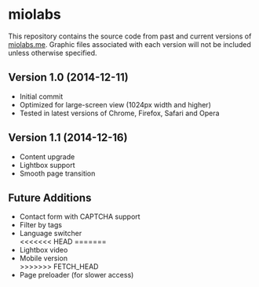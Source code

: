miolabs
=======

<p>This repository contains the source code from past and current versions of <a href="http://miolabs.me" target="_blank">miolabs.me</a>. Graphic files associated with each version will not be included unless otherwise specified.</p>

<h2>Version 1.0 (2014-12-11)</h2>
<ul>
<li>Initial commit</li>
<li>Optimized for large-screen view (1024px width and higher)</li>
<li>Tested in latest versions of Chrome, Firefox, Safari and Opera</li>
</ul>

<h2>Version 1.1 (2014-12-16)</h2>
<ul>
<li>Content upgrade</li>
<li>Lightbox support</li>
<li>Smooth page transition</li>
</ul>

<h2>Future Additions</h2>
<ul>
<li>Contact form with CAPTCHA support</li>
<li>Filter by tags</li>
<li>Language switcher</li>
<<<<<<< HEAD
=======
<li>Lightbox video</li>
<li>Mobile version</li>
>>>>>>> FETCH_HEAD
<li>Page preloader (for slower access)</li>
</ul>
